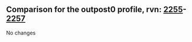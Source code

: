 ## Comparison for the outpost0 profile, rvn: [2255](https://github.com/PRO100KatYT/FortniteProfileRevisions/tree/main/profiles/outpost0/2255%20outpost0.json)-[2257](https://github.com/PRO100KatYT/FortniteProfileRevisions/tree/main/profiles/outpost0/2257%20outpost0.json)

No changes

